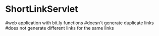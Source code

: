 # ShortLinkServlet
#web application with bit.ly functions
#doesn`t generate duplicate links
#does not generate different links for the same links
